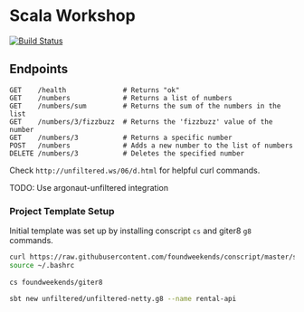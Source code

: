 # Scala Workshop

[![Build Status](https://travis-ci.org/jordanlabs/scala-workshop.svg?branch=master)](https://travis-ci.org/jordanlabs/scala-workshop)

## Endpoints

```
GET    /health              # Returns "ok"
GET    /numbers             # Returns a list of numbers
GET    /numbers/sum         # Returns the sum of the numbers in the list
GET    /numbers/3/fizzbuzz  # Returns the 'fizzbuzz' value of the number
GET    /numbers/3           # Returns a specific number
POST   /numbers             # Adds a new number to the list of numbers
DELETE /numbers/3           # Deletes the specified number
```

Check `http://unfiltered.ws/06/d.html` for helpful curl commands.

TODO: Use argonaut-unfiltered integration

### Project Template Setup

Initial template was set up by installing conscript `cs` and giter8 `g8` commands.

```sh
curl https://raw.githubusercontent.com/foundweekends/conscript/master/setup.sh | sh
source ~/.bashrc
 
cs foundweekends/giter8

sbt new unfiltered/unfiltered-netty.g8 --name rental-api
```
